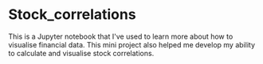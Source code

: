 # Stock_correlations

This is a Jupyter notebook that I've used to learn more about how to visualise financial data.
This mini project also helped me develop my ability to calculate and visualise stock correlations.
